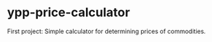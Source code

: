 ypp-price-calculator
====================

First project:  Simple calculator for determining prices of commodities.  
